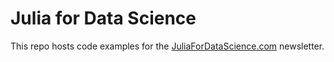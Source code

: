 # Julia for Data Science

This repo hosts code examples for the [JuliaForDataScience.com](https://juliafordatascience.com) newsletter.